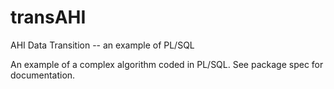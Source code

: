 # transAHI
AHI Data Transition -- an example of PL/SQL

An example of a complex algorithm coded in PL/SQL.
See package spec for documentation.
